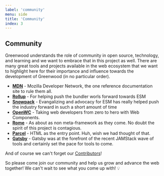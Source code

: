 ```yaml
---
label: 'community'
menu: side
title: 'Community'
index: 3
---
```


## Community

Greenwood understands the role of community in open source, technology, and learning and we want to embrace that in this project as well.  There are many great tools and projects available in the web ecosystem that we want to highlight here for their importance and influence towards the development of Greenwood (in no particular order).

- [**MDN**](https://developer.mozilla.org/) - Mozilla Developer Network, the one reference documentation site to rule them all.
- [**Rollup**](https://rollupjs.org/) - For helping push the bundler worls forward towards ESM
- [**Snowpack**](https://www.snowpack.dev/) - Evangalizing and advocacy for ESM has really helped push the industry forward in such a short amount of time
- [**OpenWC**](https://open-wc.org/) - Taking web developers from zero to hero with Web Components.
- [**Rome**](https://rome.tools/) - As about as non meta-framework as they come.  No doubt the spirit of this project is contagious.
- [**Parcel**](https://parceljs.org/) - HTML as the entry point.  Huh, wish we had thought of that.
- [**Gatsby**](https://www.gatsbyjs.com/) - Gatsby was at the forefront of the recent JAMStack wave of tools and certainly set the pace for tools to come.


And of course we can't forget our [Contributors](https://github.com/ProjectEvergreen/greenwood/graphs/contributors)!

So please come join our community and help us grow and advance the web together!  We can't wait to see what you come up with! 💡
